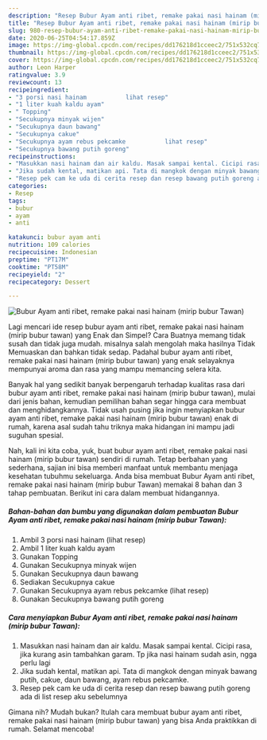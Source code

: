 ```yaml
---
description: "Resep Bubur Ayam anti ribet, remake pakai nasi hainam (mirip bubur Tawan) | Langkah Membuat Bubur Ayam anti ribet, remake pakai nasi hainam (mirip bubur Tawan) Yang Paling Enak"
title: "Resep Bubur Ayam anti ribet, remake pakai nasi hainam (mirip bubur Tawan) | Langkah Membuat Bubur Ayam anti ribet, remake pakai nasi hainam (mirip bubur Tawan) Yang Paling Enak"
slug: 980-resep-bubur-ayam-anti-ribet-remake-pakai-nasi-hainam-mirip-bubur-tawan-langkah-membuat-bubur-ayam-anti-ribet-remake-pakai-nasi-hainam-mirip-bubur-tawan-yang-paling-enak
date: 2020-06-25T04:54:17.859Z
image: https://img-global.cpcdn.com/recipes/dd176218d1cceec2/751x532cq70/bubur-ayam-anti-ribet-remake-pakai-nasi-hainam-mirip-bubur-tawan-foto-resep-utama.jpg
thumbnail: https://img-global.cpcdn.com/recipes/dd176218d1cceec2/751x532cq70/bubur-ayam-anti-ribet-remake-pakai-nasi-hainam-mirip-bubur-tawan-foto-resep-utama.jpg
cover: https://img-global.cpcdn.com/recipes/dd176218d1cceec2/751x532cq70/bubur-ayam-anti-ribet-remake-pakai-nasi-hainam-mirip-bubur-tawan-foto-resep-utama.jpg
author: Leon Harper
ratingvalue: 3.9
reviewcount: 13
recipeingredient:
- "3 porsi nasi hainam           lihat resep"
- "1 liter kuah kaldu ayam"
- " Topping"
- "Secukupnya minyak wijen"
- "Secukupnya daun bawang"
- "Secukupnya cakue"
- "Secukupnya ayam rebus pekcamke           lihat resep"
- "Secukupnya bawang putih goreng"
recipeinstructions:
- "Masukkan nasi hainam dan air kaldu. Masak sampai kental. Cicipi rasa, jika kurang asin tambahkan garam. Tp jika nasi hainam sudah asin, ngga perlu lagi"
- "Jika sudah kental, matikan api. Tata di mangkok dengan minyak bawang putih, cakue, daun bawang, ayam rebus pekcamke."
- "Resep pek cam ke uda di cerita resep dan resep bawang putih goreng ada di list resep aku sebelumnya"
categories:
- Resep
tags:
- bubur
- ayam
- anti

katakunci: bubur ayam anti 
nutrition: 109 calories
recipecuisine: Indonesian
preptime: "PT17M"
cooktime: "PT58M"
recipeyield: "2"
recipecategory: Dessert

---
```



![Bubur Ayam anti ribet, remake pakai nasi hainam (mirip bubur Tawan)](https://img-global.cpcdn.com/recipes/dd176218d1cceec2/751x532cq70/bubur-ayam-anti-ribet-remake-pakai-nasi-hainam-mirip-bubur-tawan-foto-resep-utama.jpg)

Lagi mencari ide resep bubur ayam anti ribet, remake pakai nasi hainam (mirip bubur tawan) yang Enak dan Simpel? Cara Buatnya memang tidak susah dan tidak juga mudah. misalnya salah mengolah maka hasilnya Tidak Memuaskan dan bahkan tidak sedap. Padahal bubur ayam anti ribet, remake pakai nasi hainam (mirip bubur tawan) yang enak selayaknya mempunyai aroma dan rasa yang mampu memancing selera kita.



Banyak hal yang sedikit banyak berpengaruh terhadap kualitas rasa dari bubur ayam anti ribet, remake pakai nasi hainam (mirip bubur tawan), mulai dari jenis bahan, kemudian pemilihan bahan segar hingga cara membuat dan menghidangkannya. Tidak usah pusing jika ingin menyiapkan bubur ayam anti ribet, remake pakai nasi hainam (mirip bubur tawan) enak di rumah, karena asal sudah tahu triknya maka hidangan ini mampu jadi suguhan spesial.


Nah, kali ini kita coba, yuk, buat bubur ayam anti ribet, remake pakai nasi hainam (mirip bubur tawan) sendiri di rumah. Tetap berbahan yang sederhana, sajian ini bisa memberi manfaat untuk membantu menjaga kesehatan tubuhmu sekeluarga. Anda bisa membuat Bubur Ayam anti ribet, remake pakai nasi hainam (mirip bubur Tawan) memakai 8 bahan dan 3 tahap pembuatan. Berikut ini cara dalam membuat hidangannya.

<!--inarticleads1-->

##### Bahan-bahan dan bumbu yang digunakan dalam pembuatan Bubur Ayam anti ribet, remake pakai nasi hainam (mirip bubur Tawan):

1. Ambil 3 porsi nasi hainam           (lihat resep)
1. Ambil 1 liter kuah kaldu ayam
1. Gunakan  Topping
1. Gunakan Secukupnya minyak wijen
1. Gunakan Secukupnya daun bawang
1. Sediakan Secukupnya cakue
1. Gunakan Secukupnya ayam rebus pekcamke           (lihat resep)
1. Gunakan Secukupnya bawang putih goreng




<!--inarticleads2-->

##### Cara menyiapkan Bubur Ayam anti ribet, remake pakai nasi hainam (mirip bubur Tawan):

1. Masukkan nasi hainam dan air kaldu. Masak sampai kental. Cicipi rasa, jika kurang asin tambahkan garam. Tp jika nasi hainam sudah asin, ngga perlu lagi
1. Jika sudah kental, matikan api. Tata di mangkok dengan minyak bawang putih, cakue, daun bawang, ayam rebus pekcamke.
1. Resep pek cam ke uda di cerita resep dan resep bawang putih goreng ada di list resep aku sebelumnya




Gimana nih? Mudah bukan? Itulah cara membuat bubur ayam anti ribet, remake pakai nasi hainam (mirip bubur tawan) yang bisa Anda praktikkan di rumah. Selamat mencoba!
